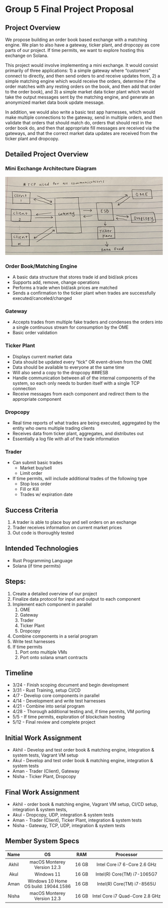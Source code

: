# Group 5 Final Project Proposal

## Project Overview 
We propose building an order book based exchange with a matching engine. We plan to also have a gateway, ticker plant, and dropcopy as core parts of our project. If time permits, we want to explore hosting this exchange on Solana.

This project would involve implementing a mini exchange. It would consist primarily of three applications: 1) a simple gateway where “customers” connect to directly, and then send orders to and receive updates from, 2) a simple matching engine which would receive the orders, determine if the order matches with any resting orders on the book, and then add that order to the order book), and 3) a simple market data ticker plant which would take the output messages sent by the matching engine, and generate an anonymized market data book update message.

In addition, we would also write a basic test app harnesses, which would make multiple connections to the gateway, send in multiple orders, and then validate that orders that should match do, orders that should rest in the order book do, and then that appropriate fill messages are received via the gateways, and that the correct market data updates are received from the ticker plant and dropcopy.

## Detailed Project Overview
### Mini Exchange Architecture Diagram
![Mini Exchange Architecture Diagram](design_diagram.png "Mini Exchange Architecture Diagram")
### Order Book/Matching Engine
- A basic data structure that stores trade id and bid/ask prices
- Supports add, remove, change operations
- Performs a trade when bid/ask prices are matched
- Sends a confirmation to the ticker plant when trades are successfully executed/canceled/changed
### Gateway
- Accepts trades from multiple fake traders and condenses the orders into a single continuous stream for consumption by the OME
- Basic order validation 
### Ticker Plant
- Displays current market data
- Data should be updated every “tick” OR event-driven from the OME
- Data should be available to everyone at the same time
- Will also send a copy to the dropcopy
###ESB
- Handle communication between all of the internal components of the system, so each only needs to burden itself with a single TCP connection
- Receive messages from each component and redirect them to the appropriate component
### Dropcopy
- Real time reports of what trades are being executed, aggregated by the entity who owns multiple trading clients
- Receives data from ticker plant, aggregates, and distributes out
- Essentially a log file with all of the trade information
### Trader
- Can submit basic trades
  - Market buy/sell
  - Limit order
- If time permits, will include additional trades of the following type
  - Stop loss order
  - Fill or Kill
  - Trades w/ expiration date

## Success Criteria
1. A trader is able to place buy and sell orders on an exchange
2. Trader receives information on current market prices
3. Out code is thoroughly tested

## Intended Technologies
- Rust Programming Language
- Solana (if time permits)

## Steps:
1. Create a detailed overview of our project
2. Finalize data protocol for input and output to each component
3. Implement each component in parallel
   1. OME
   2. Gateway
   3. Trader
   4. Ticker Plant
   5. Dropcopy
4. Combine components in a serial program
5. Write test harnesses
6. If time permits
   1. Port onto multiple VMs
   2. Port onto solana smart contracts

## Timeline
- 3/24 - Finish scoping document and begin development
- 3/31 - Rust Training, setup CI/CD
- 4/7 - Develop core components in parallel
- 4/14 - Development and write test harnesses
- 4/21 - Combine into serial program
- 4/28 - Thorough additional testing and, if time permits, VM porting
- 5/5 - If time permits, exploration of blockchain hosting
- 5/12 - Final review and complete project 

## Initial Work Assignment
- Akhil - Develop and test order book & matching engine, integration & system tests, Vagrant VM setup
- Akul - Develop and test order book & matching engine, integration & system tests
- Aman - Trader (Client), Gateway
- Nisha - Ticker Plant, Dropcopy

## Final Work Assignment
- Akhil - order book & matching engine, Vagrant VM setup, CI/CD setup, integration & system tests,
- Akul - Dropcopy, UDP, integration & system tests
- Aman - Trader (Client), Ticker Plant, integration & system tests
- Nisha - Gateway, TCP, UDP, integration & system tests

## Member System Specs
| Name  |                     OS                     |  RAM  |            Processor             |
|:-----:|:------------------------------------------:|:-----:|:--------------------------------:|
| Akhil |      macOS Monterey<br/>Version 12.3       | 16 GB |   Intel Core i7 6-Core 2.6 GHz   |
| Akul  |                 Windows 11                 | 16 GB |   Intel(R) Core(TM) i7-1065G7    |
| Aman  | Windows 10 Home<br/> OS build: 19044.1586  | 16 GB |    Intel(R) Core(TM) i7-8565U    |
| Nisha |      macOS Monterey<br/>Version 12.3       | 16 GB | Intel Core i7 Quad-Core 2.8 GHz  |







